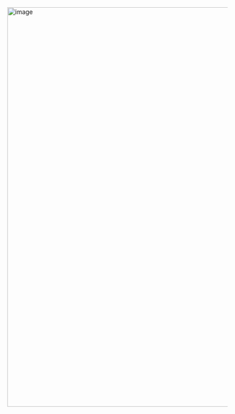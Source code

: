 <img width="1665" height="911" alt="image" src="https://github.com/user-attachments/assets/312e019e-4a43-4a1f-bdb8-629ec4271f27" />
